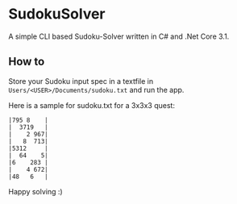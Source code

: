 # SudokuSolver

A simple CLI based Sudoku-Solver written in C# and .Net Core 3.1.

## How to

Store your Sudoku input spec in a textfile in ``Users/<USER>/Documents/sudoku.txt`` and run the app.

Here is a sample for sudoku.txt for a 3x3x3 quest:

```
|795 8    |
|  3719   |
|    2 967|
|   8  713|
|5312     |
|  64    5|
|6    283 |
|    4 672|
|48   6   |
```

Happy solving :)
